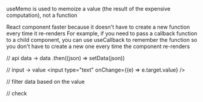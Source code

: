 useMemo is used to memoize a value (the result of the expensive computation), not a function

React component faster because it doesn't have to create a new function every time it re-renders
For example, if you need to pass a callback function to a child component, you can use useCallback to remember the function so you don't have to create a new one every time the component re-renders

// api data -> data .then((json) => setData(json))

// input -> value <input type="text" onChange={(e) => e.target.value} />

// filter data based on the value

// check
